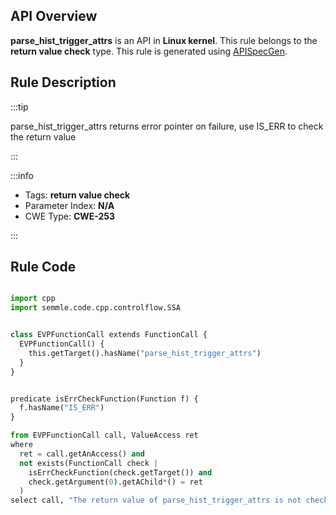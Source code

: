 ---
---


## API Overview
**parse_hist_trigger_attrs** is an API in **Linux kernel**. This rule belongs to the **return value check** type. This rule is generated using [APISpecGen](../../tools/APISpecGen).
## Rule Description

:::tip

parse_hist_trigger_attrs returns error pointer on failure, use IS_ERR to check the return value

:::

:::info

- Tags: **return value check**
- Parameter Index: **N/A**
- CWE Type: **CWE-253**

:::

## Rule Code
```python

import cpp
import semmle.code.cpp.controlflow.SSA


class EVPFunctionCall extends FunctionCall {
  EVPFunctionCall() {
    this.getTarget().hasName("parse_hist_trigger_attrs")
  }
}


predicate isErrCheckFunction(Function f) {
  f.hasName("IS_ERR") 
}

from EVPFunctionCall call, ValueAccess ret
where
  ret = call.getAnAccess() and
  not exists(FunctionCall check |
    isErrCheckFunction(check.getTarget()) and
    check.getArgument(0).getAChild*() = ret
  )
select call, "The return value of parse_hist_trigger_attrs is not checked with IS_ERR."
    
```